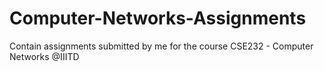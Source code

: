 # Computer-Networks-Assignments
Contain  assignments submitted by me for the course CSE232 - Computer Networks @IIITD
